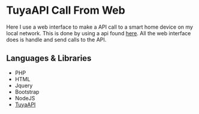 # TuyaAPI Call From Web

Here I use a web interface to make a API call to a 
smart home device on my local network. This is done by using a 
api found [here](https://github.com/codetheweb/tuyapi). All the web interface does is handle and send calls to the API.



## Languages & Libraries
- PHP
- HTML
- Jquery
- Bootstrap
- NodeJS
- [TuyaAPI](https://github.com/codetheweb/tuyapi)


